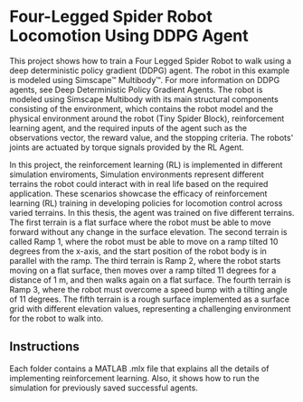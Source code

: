 # Four-Legged Spider Robot Locomotion Using DDPG Agent
This project shows how to train a Four Legged Spider Robot to walk using a deep deterministic policy gradient (DDPG) agent. The robot in this example is modeled using Simscape™ Multibody™. For more information on DDPG agents, see Deep Deterministic Policy Gradient Agents.
The robot is modeled using Simscape Multibody with its main structural components consisting of the environment, which contains the robot model and the physical environment around the robot (Tiny Spider Block), reinforcement learning agent, and the required inputs of the agent such as the observations vector, the reward value, and the stopping criteria. The robots' joints are actuated by torque signals provided by the RL Agent.

In this project, the  reinforcement learning (RL) is implemented in different simulation enviroments, Simulation environments represent different terrains the robot could interact with in real life based on the required application. These scenarios showcase the efficacy of reinforcement learning (RL) training in developing policies for locomotion control across varied terrains. In this thesis, the agent was trained on five different terrains. The first terrain is a flat surface where the robot must be able to move forward without any change in the surface elevation. The second terrain is called Ramp 1, where the robot must be able to move on a ramp tilted 10 degrees from the x-axis, and the start position of the robot body is in parallel with the ramp. The third terrain is Ramp 2, where the robot starts moving on a flat surface, then moves over a ramp tilted 11 degrees for a distance of 1 m, and then walks again on a flat surface. The fourth terrain is Ramp 3, where the robot must overcome a speed bump with a tilting angle of 11 degrees. The fifth terrain is a rough surface implemented as a surface grid with different elevation values, representing a challenging environment for the robot to walk into.

## Instructions
Each folder contains a MATLAB .mlx file that explains all the details of implementing reinforcement learning. Also, it shows how to run the simulation for previously saved successful agents.

